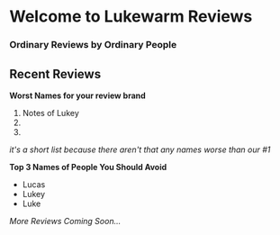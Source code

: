 # Welcome to Lukewarm Reviews
### Ordinary Reviews by Ordinary People

## Recent Reviews

**Worst Names for your review brand**

1. Notes of Lukey
2.  
3. 

_it's a short list because there aren't that any names worse than our #1_


**Top 3 Names of People You Should Avoid**
- Lucas
- Lukey
- Luke

_More Reviews Coming Soon..._